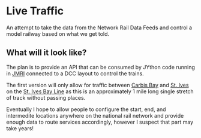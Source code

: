 # Live Traffic

An attempt to take the data from the Network Rail Data Feeds and control a model railway based on what we get told.

## What will it look like?

The plan is to provide an API that can be consumed by JYthon code running in [JMRI](https://www.jmri.org) connected to a DCC layout to control the trains.

The first version will only allow for traffic between [Carbis Bay](https://en.wikipedia.org/wiki/Carbis_Bay_railway_station) and [St. Ives](https://en.wikipedia.org/wiki/St_Ives_railway_station) on the [St. Ives Bay Line](https://en.wikipedia.org/wiki/St_Ives_Bay_Line) as this is an approximately 1 mile long single stretch of track without passing places.

Eventually I hope to allow people to configure the start, end, and intermedite locations anywhere on the national rail network and provide enough data to route services accordingly, however I suspect that part may take years!
